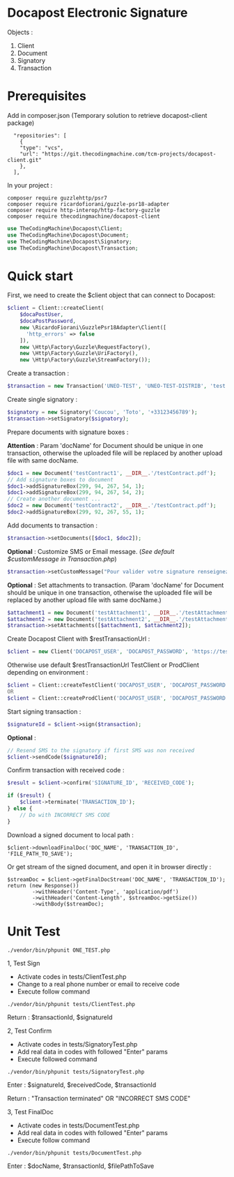 # Docapost Electronic Signature

Objects :
1. Client
2. Document
3. Signatory
4. Transaction

# Prerequisites

Add in composer.json (Temporary solution to retrieve docapost-client package)
```
  "repositories": [
    {
    "type": "vcs", 
    "url": "https://git.thecodingmachine.com/tcm-projects/docapost-client.git" 
    },
  ],
```

In your project :

```
composer require guzzlehttp/psr7
composer require ricardofiorani/guzzle-psr18-adapter
composer require http-interop/http-factory-guzzle
composer require thecodingmachine/docapost-client
``` 


```php
use TheCodingMachine\Docapost\Client;
use TheCodingMachine\Docapost\Document;
use TheCodingMachine\Docapost\Signatory;
use TheCodingMachine\Docapost\Transaction;
```

# Quick start

First, we need to create the $client object that can connect to Docapost:

```php
$client = Client::createClient(
    $docaPostUser,
    $docaPostPassword,
    new \RicardoFiorani\GuzzlePsr18Adapter\Client([
      'http_errors' => false
    ]),
    new \Http\Factory\Guzzle\RequestFactory(),
    new \Http\Factory\Guzzle\UriFactory(),
    new \Http\Factory\Guzzle\StreamFactory());
```

Create a transaction :
```php
$transaction = new Transaction('UNEO-TEST', 'UNEO-TEST-DISTRIB', 'test');
```

Create single signatory :
```php
$signatory = new Signatory('Coucou', 'Toto', '+33123456789');
$transaction->setSignatory($signatory);
```
Prepare documents with signature boxes :

**Attention** : Param 'docName' for Document should be unique in one transaction, otherwise the uploaded file will be replaced by another upload file with same docName. 
```php
$doc1 = new Document('testContract1', __DIR__.'/testContract.pdf');
// Add signature boxes to document
$doc1->addSignatureBox(299, 94, 267, 54, 1);
$doc1->addSignatureBox(299, 94, 267, 54, 2);
// Create another document ...
$doc2 = new Document('testContract2', __DIR__.'/testContract.pdf');
$doc2->addSignatureBox(299, 92, 267, 55, 1);
```

Add documents to transaction :
```php
$transaction->setDocuments([$doc1, $doc2]);
```
**Optional** : Customize SMS or Email message. (*See default $customMessage in Transaction.php*)
```php
$transaction->setCustomMessage("Pour valider votre signature renseignez le code suivant :\n{OTP}.");
```

**Optional** : Set attachments to transaction. (Param 'docName' for Document should be unique in one transaction, otherwise the uploaded file will be replaced by another upload file with same docName.)
```php
$attachment1 = new Document('testAttachment1', __DIR__.'/testAttachment.png');
$attachment2 = new Document('testAttachment2', __DIR__.'/testAttachment.png');
$transaction->setAttachments([$attachment1, $attachment2]);
```
Create Docapost Client with $restTransactionUrl :
```php
$client = new Client('DOCAPOST_USER', 'DOCAPOST_PASSWORD', 'https://test.contralia.fr:443/Contralia/api/v2/');
```
Otherwise use default $restTransactionUrl TestClient or ProdClient depending on environment :
````php
$client = Client::createTestClient('DOCAPOST_USER', 'DOCAPOST_PASSWORD');
OR
$client = Client::createProdClient('DOCAPOST_USER', 'DOCAPOST_PASSWORD');
````

Start signing transaction :
```php
$signatureId = $client->sign($transaction);
```

**Optional** :
```php
// Resend SMS to the signatory if first SMS was non received
$client->sendCode($signatureId);
```

Confirm transaction with received code :
```php
$result = $client->confirm('SIGNATURE_ID', 'RECEIVED_CODE');

if ($result) {
    $client->terminate('TRANSACTION_ID');
} else {
    // Do with INCORRECT SMS CODE 
}
```

Download a signed document to local path :
```
$client->downloadFinalDoc('DOC_NAME', 'TRANSACTION_ID', 'FILE_PATH_TO_SAVE');
```
Or get stream of the signed document, and open it in browser directly :
```
$streamDoc = $client->getFinalDocStream('DOC_NAME', 'TRANSACTION_ID');
return (new Response())
        ->withHeader('Content-Type', 'application/pdf')
        ->withHeader('Content-Length', $streamDoc->getSize())
        ->withBody($streamDoc);
```

# Unit Test
```
./vendor/bin/phpunit ONE_TEST.php
```

1, Test Sign
- Activate codes in tests/ClientTest.php
- Change to a real phone number or email to receive code
- Execute follow command
```
./vendor/bin/phpunit tests/ClientTest.php 
```
Return : $transactionId, $signatureId

2, Test Confirm
- Activate codes in tests/SignatoryTest.php
- Add real data in codes with followed "Enter" params
- Execute followed command
```
./vendor/bin/phpunit tests/SignatoryTest.php 
```
Enter : $signatureId, $receivedCode, $transactionId

Return : "Transaction terminated" OR "INCORRECT SMS CODE"

3, Test FinalDoc
- Activate codes in tests/DocumentTest.php
- Add real data in codes with followed "Enter" params
- Execute follow command
```
./vendor/bin/phpunit tests/DocumentTest.php 
```
Enter : $docName, $transactionId, $filePathToSave

